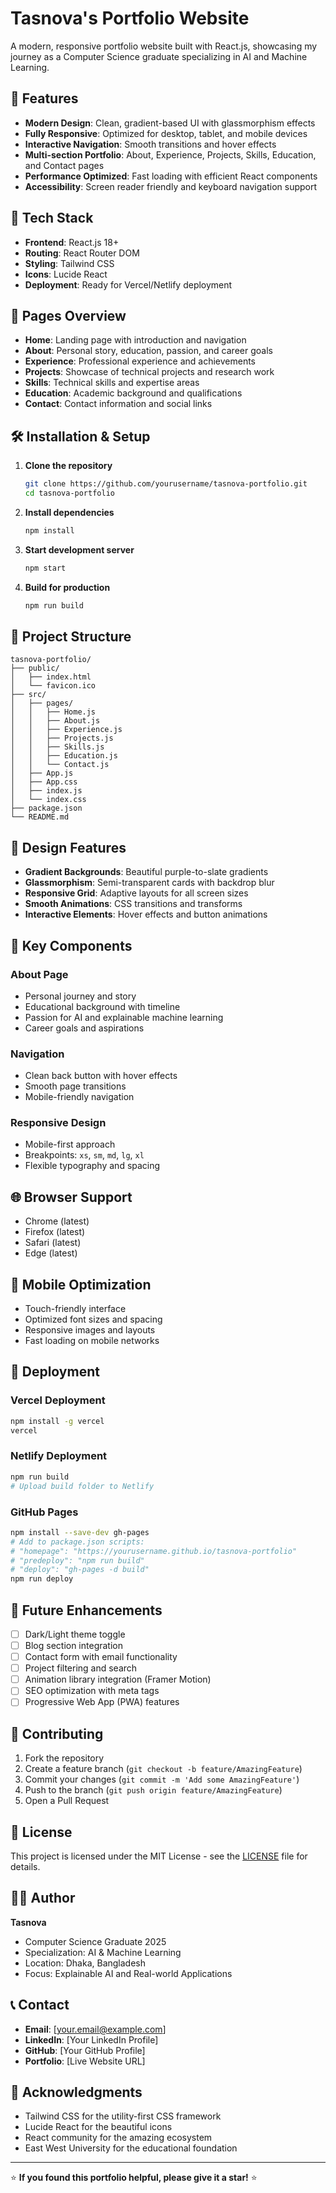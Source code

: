 # Tasnova's Portfolio Website

A modern, responsive portfolio website built with React.js, showcasing my journey as a Computer Science graduate specializing in AI and Machine Learning.

## 🌟 Features

- **Modern Design**: Clean, gradient-based UI with glassmorphism effects
- **Fully Responsive**: Optimized for desktop, tablet, and mobile devices
- **Interactive Navigation**: Smooth transitions and hover effects
- **Multi-section Portfolio**: About, Experience, Projects, Skills, Education, and Contact pages
- **Performance Optimized**: Fast loading with efficient React components
- **Accessibility**: Screen reader friendly and keyboard navigation support

## 🚀 Tech Stack

- **Frontend**: React.js 18+
- **Routing**: React Router DOM
- **Styling**: Tailwind CSS
- **Icons**: Lucide React
- **Deployment**: Ready for Vercel/Netlify deployment

## 📱 Pages Overview

- **Home**: Landing page with introduction and navigation
- **About**: Personal story, education, passion, and career goals
- **Experience**: Professional experience and achievements
- **Projects**: Showcase of technical projects and research work
- **Skills**: Technical skills and expertise areas
- **Education**: Academic background and qualifications
- **Contact**: Contact information and social links

## 🛠️ Installation & Setup

1. **Clone the repository**
   ```bash
   git clone https://github.com/yourusername/tasnova-portfolio.git
   cd tasnova-portfolio
   ```

2. **Install dependencies**
   ```bash
   npm install
   ```

3. **Start development server**
   ```bash
   npm start
   ```

4. **Build for production**
   ```bash
   npm run build
   ```

## 📂 Project Structure

```
tasnova-portfolio/
├── public/
│   ├── index.html
│   └── favicon.ico
├── src/
│   ├── pages/
│   │   ├── Home.js
│   │   ├── About.js
│   │   ├── Experience.js
│   │   ├── Projects.js
│   │   ├── Skills.js
│   │   ├── Education.js
│   │   └── Contact.js
│   ├── App.js
│   ├── App.css
│   ├── index.js
│   └── index.css
├── package.json
└── README.md
```

## 🎨 Design Features

- **Gradient Backgrounds**: Beautiful purple-to-slate gradients
- **Glassmorphism**: Semi-transparent cards with backdrop blur
- **Responsive Grid**: Adaptive layouts for all screen sizes
- **Smooth Animations**: CSS transitions and transforms
- **Interactive Elements**: Hover effects and button animations

## 🔧 Key Components

### About Page
- Personal journey and story
- Educational background with timeline
- Passion for AI and explainable machine learning
- Career goals and aspirations

### Navigation
- Clean back button with hover effects
- Smooth page transitions
- Mobile-friendly navigation

### Responsive Design
- Mobile-first approach
- Breakpoints: `xs`, `sm`, `md`, `lg`, `xl`
- Flexible typography and spacing

## 🌐 Browser Support

- Chrome (latest)
- Firefox (latest)
- Safari (latest)
- Edge (latest)

## 📱 Mobile Optimization

- Touch-friendly interface
- Optimized font sizes and spacing
- Responsive images and layouts
- Fast loading on mobile networks

## 🚀 Deployment

### Vercel Deployment
```bash
npm install -g vercel
vercel
```

### Netlify Deployment
```bash
npm run build
# Upload build folder to Netlify
```

### GitHub Pages
```bash
npm install --save-dev gh-pages
# Add to package.json scripts:
# "homepage": "https://yourusername.github.io/tasnova-portfolio"
# "predeploy": "npm run build"
# "deploy": "gh-pages -d build"
npm run deploy
```

## 🎯 Future Enhancements

- [ ] Dark/Light theme toggle
- [ ] Blog section integration
- [ ] Contact form with email functionality
- [ ] Project filtering and search
- [ ] Animation library integration (Framer Motion)
- [ ] SEO optimization with meta tags
- [ ] Progressive Web App (PWA) features

## 🤝 Contributing

1. Fork the repository
2. Create a feature branch (`git checkout -b feature/AmazingFeature`)
3. Commit your changes (`git commit -m 'Add some AmazingFeature'`)
4. Push to the branch (`git push origin feature/AmazingFeature`)
5. Open a Pull Request

## 📄 License

This project is licensed under the MIT License - see the [LICENSE](LICENSE) file for details.

## 👨‍💻 Author

**Tasnova**
- Computer Science Graduate 2025
- Specialization: AI & Machine Learning
- Location: Dhaka, Bangladesh
- Focus: Explainable AI and Real-world Applications

## 📞 Contact

- **Email**: [your.email@example.com]
- **LinkedIn**: [Your LinkedIn Profile]
- **GitHub**: [Your GitHub Profile]
- **Portfolio**: [Live Website URL]

## 🙏 Acknowledgments

- Tailwind CSS for the utility-first CSS framework
- Lucide React for the beautiful icons
- React community for the amazing ecosystem
- East West University for the educational foundation

---

⭐ **If you found this portfolio helpful, please give it a star!** ⭐